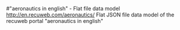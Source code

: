 #"aeronautics in english" - Flat file data model
http://en.recuweb.com/aeronautics/
Flat JSON file data model of the recuweb portal "aeronautics in english"
